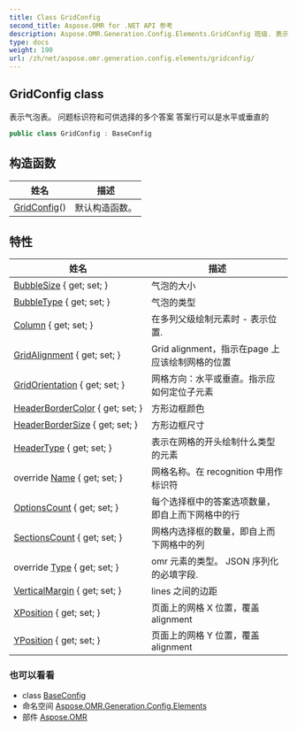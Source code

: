 ```yaml
---
title: Class GridConfig
second_title: Aspose.OMR for .NET API 参考
description: Aspose.OMR.Generation.Config.Elements.GridConfig 班级. 表示气泡表 问题标识符和可供选择的多个答案 答案行可以是水平或垂直的
type: docs
weight: 190
url: /zh/net/aspose.omr.generation.config.elements/gridconfig/
---
```

## GridConfig class

表示气泡表。 问题标识符和可供选择的多个答案 答案行可以是水平或垂直的

```csharp
public class GridConfig : BaseConfig
```

## 构造函数

| 姓名 | 描述 |
| --- | --- |
| [GridConfig](gridconfig/)() | 默认构造函数。 |

## 特性

| 姓名 | 描述 |
| --- | --- |
| [BubbleSize](../../aspose.omr.generation.config.elements/gridconfig/bubblesize/) { get; set; } | 气泡的大小 |
| [BubbleType](../../aspose.omr.generation.config.elements/gridconfig/bubbletype/) { get; set; } | 气泡的类型 |
| [Column](../../aspose.omr.generation.config.elements/gridconfig/column/) { get; set; } | 在多列父级绘制元素时 - 表示位置. |
| [GridAlignment](../../aspose.omr.generation.config.elements/gridconfig/gridalignment/) { get; set; } | Grid alignment，指示在page 上应该绘制网格的位置 |
| [GridOrientation](../../aspose.omr.generation.config.elements/gridconfig/gridorientation/) { get; set; } | 网格方向：水平或垂直。指示应如何定位子元素 |
| [HeaderBorderColor](../../aspose.omr.generation.config.elements/gridconfig/headerbordercolor/) { get; set; } | 方形边框颜色 |
| [HeaderBorderSize](../../aspose.omr.generation.config.elements/gridconfig/headerbordersize/) { get; set; } | 方形边框尺寸 |
| [HeaderType](../../aspose.omr.generation.config.elements/gridconfig/headertype/) { get; set; } | 表示在网格的开头绘制什么类型的元素 |
| override [Name](../../aspose.omr.generation.config.elements/gridconfig/name/) { get; set; } | 网格名称。在 recognition 中用作标识符 |
| [OptionsCount](../../aspose.omr.generation.config.elements/gridconfig/optionscount/) { get; set; } | 每个选择框中的答案选项数量，即自上而下网格中的行 |
| [SectionsCount](../../aspose.omr.generation.config.elements/gridconfig/sectionscount/) { get; set; } | 网格内选择框的数量，即自上而下网格中的列 |
| override [Type](../../aspose.omr.generation.config.elements/gridconfig/type/) { get; set; } | omr 元素的类型。 JSON 序列化的必填字段. |
| [VerticalMargin](../../aspose.omr.generation.config.elements/gridconfig/verticalmargin/) { get; set; } | lines 之间的边距 |
| [XPosition](../../aspose.omr.generation.config.elements/gridconfig/xposition/) { get; set; } | 页面上的网格 X 位置，覆盖 alignment |
| [YPosition](../../aspose.omr.generation.config.elements/gridconfig/yposition/) { get; set; } | 页面上的网格 Y 位置，覆盖 alignment |

### 也可以看看

* class [BaseConfig](../../aspose.omr.generation.config/baseconfig/)
* 命名空间 [Aspose.OMR.Generation.Config.Elements](../../aspose.omr.generation.config.elements/)
* 部件 [Aspose.OMR](../../)



